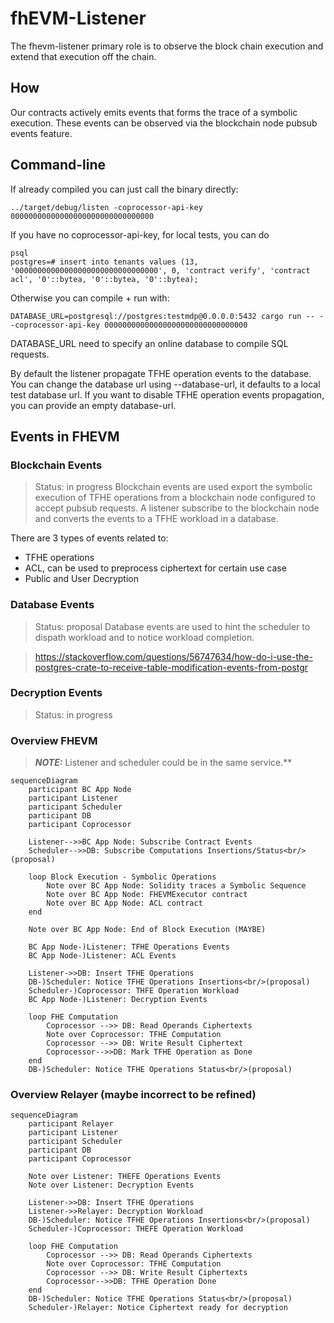 # fhEVM-Listener

The fhevm-listener primary role is to observe the block chain execution and extend that execution off the chain.

## How

Our contracts actively emits events that forms the trace of a symbolic execution. These events can be observed via the blockchain node pubsub events feature.

## Command-line

If already compiled you can just call the binary directly:

```
../target/debug/listen -coprocessor-api-key 00000000000000000000000000000000
```

If you have no coprocessor-api-key, for local tests, you can do

```
psql
postgres=# insert into tenants values (13, '00000000000000000000000000000000', 0, 'contract verify', 'contract acl', '0'::bytea, '0'::bytea, '0'::bytea);
```

Otherwise you can compile + run with:

```
DATABASE_URL=postgresql://postgres:testmdp@0.0.0.0:5432 cargo run -- --coprocessor-api-key 00000000000000000000000000000000
```

DATABASE_URL need to specify an online database to compile SQL requests.

By default the listener propagate TFHE operation events to the database.
You can change the database url using --database-url, it defaults to a local test database url.
If you want to disable TFHE operation events propagation, you can provide an empty database-url.

## Events in FHEVM

### Blockchain Events

> Status: in progress
> Blockchain events are used export the symbolic execution of TFHE operations from a blockchain node configured to accept pubsub requests.
> A listener subscribe to the blockchain node and converts the events to a TFHE workload in a database.

There are 3 types of events related to:

- TFHE operations
- ACL, can be used to preprocess ciphertext for certain use case
- Public and User Decryption

### Database Events

> Status: proposal
> Database events are used to hint the scheduler to dispath workload and to notice workload completion.

> https://stackoverflow.com/questions/56747634/how-do-i-use-the-postgres-crate-to-receive-table-modification-events-from-postgr

### Decryption Events

> Status: in progress

### Overview FHEVM

> **_NOTE:_** Listener and scheduler could be in the same service.\*\*

```mermaid
sequenceDiagram
    participant BC App Node
    participant Listener
    participant Scheduler
    participant DB
    participant Coprocessor

    Listener-->>BC App Node: Subscribe Contract Events
    Scheduler-->>DB: Subscribe Computations Insertions/Status<br/>(proposal)

    loop Block Execution - Symbolic Operations
        Note over BC App Node: Solidity traces a Symbolic Sequence
        Note over BC App Node: FHEVMExecutor contract
        Note over BC App Node: ACL contract
    end

    Note over BC App Node: End of Block Execution (MAYBE)

    BC App Node-)Listener: TFHE Operations Events
    BC App Node-)Listener: ACL Events

    Listener->>DB: Insert TFHE Operations
    DB-)Scheduler: Notice TFHE Operations Insertions<br/>(proposal)
    Scheduler-)Coprocessor: THFE Operation Workload
    BC App Node-)Listener: Decryption Events

    loop FHE Computation
        Coprocessor -->> DB: Read Operands Ciphertexts
        Note over Coprocessor: TFHE Computation
        Coprocessor -->> DB: Write Result Ciphertext
        Coprocessor-->>DB: Mark TFHE Operation as Done
    end
    DB-)Scheduler: Notice TFHE Operations Status<br/>(proposal)
```

### Overview Relayer (maybe incorrect to be refined)

```mermaid
sequenceDiagram
    participant Relayer
    participant Listener
    participant Scheduler
    participant DB
    participant Coprocessor

    Note over Listener: THEFE Operations Events
    Note over Listener: Decryption Events

    Listener->>DB: Insert TFHE Operations
    Listener->>Relayer: Decryption Workload
    DB-)Scheduler: Notice TFHE Operations Insertions<br/>(proposal)
    Scheduler-)Coprocessor: THEFE Operation Workload

    loop FHE Computation
        Coprocessor -->> DB: Read Operands Ciphertexts
        Note over Coprocessor: TFHE Computation
        Coprocessor -->> DB: Write Result Ciphertexts
        Coprocessor-->>DB: TFHE Operation Done
    end
    DB-)Scheduler: Notice TFHE Operations Status<br/>(proposal)
    Scheduler-)Relayer: Notice Ciphertext ready for decryption
```
